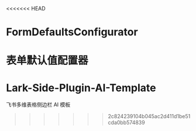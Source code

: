 <<<<<<< HEAD
# FormDefaultsConfigurator
表单默认值配置器
=======
# Lark-Side-Plugin-AI-Template
飞书多维表格侧边栏 AI 模板
>>>>>>> 2c824239104b045ac2d411d1be51cda0bb574839
